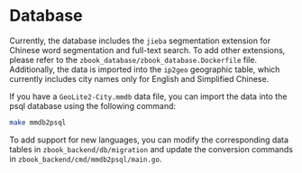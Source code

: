 # Database

Currently, the database includes the `jieba` segmentation extension for Chinese word segmentation and full-text search. To add other extensions, please refer to the `zbook_database/zbook_database.Dockerfile` file. Additionally, the data is imported into the `ip2geo` geographic table, which currently includes city names only for English and Simplified Chinese.

If you have a `GeoLite2-City.mmdb` data file, you can import the data into the psql database using the following command:

```bash
make mmdb2psql
```

To add support for new languages, you can modify the corresponding data tables in `zbook_backend/db/migration` and update the conversion commands in `zbook_backend/cmd/mmdb2psql/main.go`.